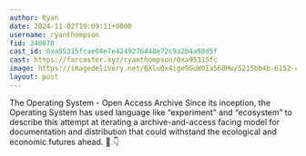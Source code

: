 ```yaml
---
author: Ryan
date: 2024-11-02T19:09:11+0000
username: ryanthompson
fid: 340870
cast_id: 0xa95315fcae04e7e4249276448e72c9a2b4a98d5f
cast: https://farcaster.xyz/ryanthompson/0xa95315fc
image: https://imagedelivery.net/BXluQx4ige9GuW0Ia56BHw/5215bb4b-6152-439f-609c-20c109331d00/original
layout: post
---
```


The Operating System - Open Access Archive
Since its inception, the Operating System has used language like “experiment” and “ecosystem” to describe this attempt at iterating a archive-and-access facing model for documentation and distribution that could withstand the ecological and economic futures ahead. 🔗 👇

<img src='https://imagedelivery.net/BXluQx4ige9GuW0Ia56BHw/5215bb4b-6152-439f-609c-20c109331d00/original' alt='' referrerpolicy='no-referrer'/>

